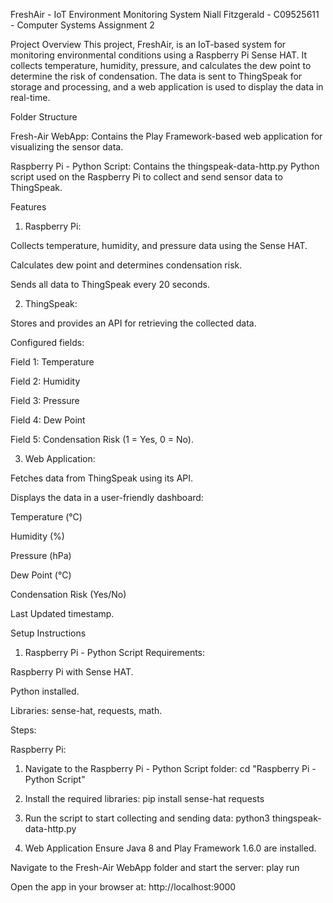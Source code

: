 FreshAir - IoT Environment Monitoring System
Niall Fitzgerald - C09525611 - Computer Systems Assignment 2

Project Overview
This project, FreshAir, is an IoT-based system for monitoring environmental conditions using a Raspberry Pi Sense HAT. It collects temperature, humidity, pressure, and calculates the dew point to determine the risk of condensation. The data is sent to ThingSpeak for storage and processing, and a web application is used to display the data in real-time.

Folder Structure

Fresh-Air WebApp: Contains the Play Framework-based web application for visualizing the sensor data.

Raspberry Pi - Python Script: Contains the thingspeak-data-http.py Python script used on the Raspberry Pi to collect and send sensor data to ThingSpeak.


Features

1. Raspberry Pi:

Collects temperature, humidity, and pressure data using the Sense HAT.

Calculates dew point and determines condensation risk.

Sends all data to ThingSpeak every 20 seconds.



2. ThingSpeak:

Stores and provides an API for retrieving the collected data.

Configured fields:

Field 1: Temperature

Field 2: Humidity

Field 3: Pressure

Field 4: Dew Point

Field 5: Condensation Risk (1 = Yes, 0 = No).




3. Web Application:

Fetches data from ThingSpeak using its API.

Displays the data in a user-friendly dashboard:

Temperature (°C)

Humidity (%)

Pressure (hPa)

Dew Point (°C)

Condensation Risk (Yes/No)

Last Updated timestamp.





Setup Instructions

1. Raspberry Pi - Python Script
Requirements:



Raspberry Pi with Sense HAT.

Python installed.

Libraries: sense-hat, requests, math.


Steps:

Raspberry Pi:

1. Navigate to the Raspberry Pi - Python Script folder:
cd "Raspberry Pi - Python Script"


2. Install the required libraries:
pip install sense-hat requests


3. Run the script to start collecting and sending data:
python3 thingspeak-data-http.py




4. Web Application
Ensure Java 8 and Play Framework 1.6.0 are installed.

Navigate to the Fresh-Air WebApp folder and start the server:
play run

Open the app in your browser at:
http://localhost:9000

